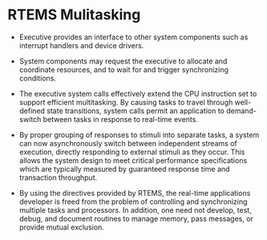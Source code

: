 # RTEMS Mulitasking

* Executive provides an interface to other system components such as interrupt
  handlers and device drivers. 

* System components may request the executive to allocate and coordinate
resources, and to wait for and trigger synchronizing conditions. 

* The executive system calls effectively extend the CPU instruction set to
  support efficient multitasking. By causing tasks to travel through
  well-defined state transitions, system calls permit an application to
  demand-switch between tasks in response to real-time events.

* By proper grouping of responses to stimuli into separate tasks, a system can
  now asynchronously switch between independent streams of execution, directly
  responding to external stimuli as they occur. This allows the system design
  to meet critical performance specifications which are typically measured by
  guaranteed response time and transaction throughput.

* By using the directives provided by RTEMS, the real-time applications
  developer is freed from the problem of controlling and synchronizing multiple
  tasks and processors. In addition, one need not develop, test, debug, and
  document routines to manage memory, pass messages, or provide mutual
  exclusion. 
